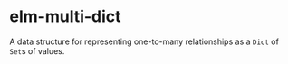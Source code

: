 # elm-multi-dict

A data structure for representing one-to-many relationships as a `Dict` of `Set`s of
values.
